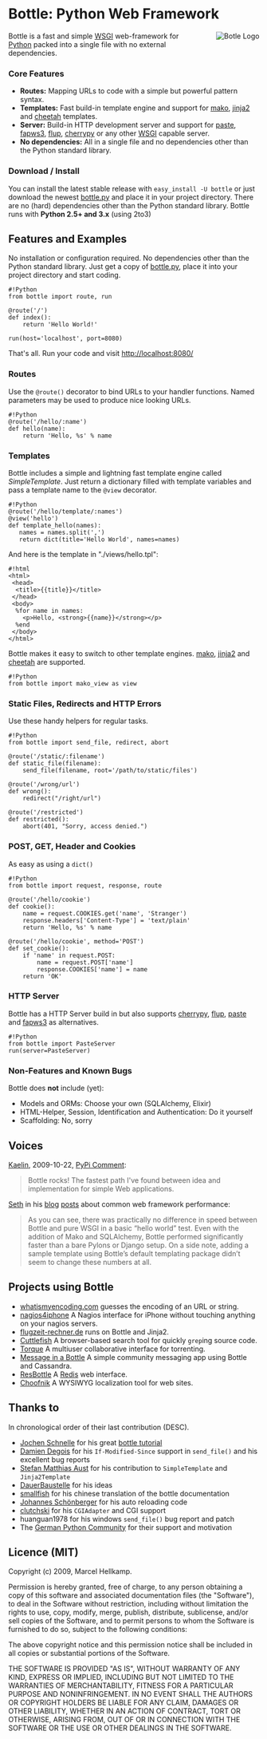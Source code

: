Bottle: Python Web Framework
====================

<div style="float: right; padding: 0px 0px 2em 2em"><img src="/bottle-logo.png" alt="Botle Logo" /></div>

Bottle is a fast and simple [WSGI][] web-framework for [Python][py] packed into a single file with no external dependencies.

### Core Features

  * **Routes:** Mapping URLs to code with a simple but powerful pattern syntax.
  * **Templates:** Fast build-in template engine and support for [mako][], [jinja2][] and [cheetah][] templates.
  * **Server:** Build-in HTTP development server and support for [paste][], [fapws3][], [flup][], [cherrypy][] or any other [WSGI][] capable server.
  * **No dependencies:** All in a single file and no dependencies other than the Python standard library.

  [mako]: http://www.makotemplates.org/
  [cheetah]: http://www.cheetahtemplate.org/
  [jinja2]: http://jinja.pocoo.org/2/
  [paste]: http://pythonpaste.org/
  [fapws3]: http://github.com/william-os4y/fapws3
  [flup]: http://trac.saddi.com/flup
  [cherrypy]: http://www.cherrypy.org/
  [WSGI]: http://www.wsgi.org/wsgi/
  [py]: http://python.org/
  [bottle-dl]: http://github.com/defnull/bottle/raw/master/bottle.py

### Download / Install

You can install the latest stable release with `easy_install -U bottle` or just download the newest [bottle.py][bottle-dl] and place it in your project directory. There are no (hard) dependencies other than the Python standard library. Bottle runs with **Python 2.5+ and 3.x** (using 2to3)

## Features and Examples

No installation or configuration required. No dependencies other than the Python standard library. Just get a copy of [bottle.py][bottle-dl], place it into your project directory and start coding.

    #!Python
    from bottle import route, run
    
    @route('/')
    def index():
        return 'Hello World!'
    
    run(host='localhost', port=8080)

That's all. Run your code and visit [http://localhost:8080/](/localhost.png)

### Routes

Use the `@route()` decorator to bind URLs to your handler functions. Named parameters may be used to produce nice looking URLs.

    #!Python
    @route('/hello/:name')
    def hello(name):
        return 'Hello, %s' % name

### Templates

Bottle includes a simple and lightning fast template engine called *SimpleTemplate*. Just return a dictionary filled with template variables and pass a template name to the `@view` decorator.

    #!Python
    @route('/hello/template/:names')
    @view('hello')
    def template_hello(names):
       names = names.split(',')
       return dict(title='Hello World', names=names)

And here is the template in "./views/hello.tpl":

    #!html
    <html>
     <head>
      <title>{{title}}</title>
     </head>
     <body>
      %for name in names:
        <p>Hello, <strong>{{name}}</strong></p>
      %end
     </body>
    </html>

Bottle makes it easy to switch to other template engines. [mako][], [jinja2][] and [cheetah][] are supported.

    #!Python
    from bottle import mako_view as view

### Static Files, Redirects and HTTP Errors

Use these handy helpers for regular tasks.

    #!Python
    from bottle import send_file, redirect, abort
    
    @route('/static/:filename')
    def static_file(filename):
        send_file(filename, root='/path/to/static/files')

    @route('/wrong/url')
    def wrong():
        redirect("/right/url")

    @route('/restricted')
    def restricted():
        abort(401, "Sorry, access denied.")

### POST, GET, Header and Cookies

As easy as using a `dict()`

    #!Python
    from bottle import request, response, route
    
    @route('/hello/cookie')
    def cookie():
        name = request.COOKIES.get('name', 'Stranger')
        response.headers['Content-Type'] = 'text/plain'
        return 'Hello, %s' % name

    @route('/hello/cookie', method='POST')
    def set_cookie():
        if 'name' in request.POST:
            name = request.POST['name']
            response.COOKIES['name'] = name
        return 'OK'


### HTTP Server

Bottle has a HTTP Server build in but also supports [cherrypy][], 
[flup][], [paste][] and [fapws3][] as alternatives.

    #!Python
    from bottle import PasteServer
    run(server=PasteServer)
    
    
   
### Non-Features and Known Bugs

Bottle does **not** include (yet):

  * Models and ORMs: Choose your own (SQLAlchemy, Elixir)
  * HTML-Helper, Session, Identification and Authentication: Do it yourself
  * Scaffolding: No, sorry


## Voices

[Kaelin](http://bitbucket.org/kaelin), 2009-10-22, [PyPi Comment](http://pypi.python.org/pypi/bottle):

> Bottle rocks! The fastest path I've found between idea and implementation for simple Web applications.

[Seth](http://blog.curiasolutions.com/about/) in his [blog](http://blog.curiasolutions.com/2009/09/the-great-web-development-shootout/) [posts](http://blog.curiasolutions.com/2009/10/the-great-web-technology-shootout-round-3-better-faster-and-shinier/) about common web framework performance:

> As you can see, there was practically no difference in speed between Bottle and pure WSGI in a basic “hello world” test. Even with the addition of Mako and SQLAlchemy, Bottle performed significantly faster than a bare Pylons or Django setup. On a side note, adding a sample template using Bottle’s default templating package didn’t seem to change these numbers at all.

## Projects using Bottle

  * [whatismyencoding.com](http://whatismyencoding.com/) guesses the encoding of an URL or string.
  * [nagios4iphone](http://damien.degois.info/projects/nagios4iphone/) A Nagios interface for iPhone without touching anything on your nagios servers.
  * [flugzeit-rechner.de](http://www.flugzeit-rechner.de/) runs on Bottle and Jinja2.
  * [Cuttlefish](http://bitbucket.org/kaelin/cuttlefish/) A browser-based search tool for quickly `grep`ing source code.
  * [Torque](http://github.com/jreid42/torque) A multiuser collaborative interface for torrenting.
  * [Message in a Bottle](http://github.com/kennyshen/MIAB) A simple community messaging app using Bottle and Cassandra.
  * [ResBottle](http://github.com/tnm/redweb) A [Redis](http://code.google.com/p/redis/) web interface.
  * [Choofnik](http://www.choofnik.com/) A WYSIWYG localization tool for web sites.

## Thanks to

In chronological order of their last contribution (DESC).

  * [Jochen Schnelle](http://github.com/noisefloor) for his great [bottle tutorial](/page/tutorial)
  * [Damien Degois](http://github.com/babs) for his `If-Modified-Since` support in `send_file()` and his excellent bug reports
  * [Stefan Matthias Aust](http://github.com/sma) for his contribution to `SimpleTemplate` and `Jinja2Template`
  * [DauerBaustelle](http://github.com/dauerbaustelle) for his ideas
  * [smallfish](http://pynotes.appspot.com/) for his chinese translation of the bottle documentation
  * [Johannes Schönberger](http://www.python-forum.de/user-6026.html) for his auto reloading code
  * [clutchski](http://github.com/clutchski) for his `CGIAdapter` and CGI support
  * huanguan1978 for his windows `send_file()` bug report and patch
  * The [German Python Community](http://www.python-forum.de/topic-19451.html) for their support and motivation
  

## Licence (MIT)

   Copyright (c) 2009, Marcel Hellkamp.

   Permission is hereby granted, free of charge, to any person obtaining a copy
   of this software and associated documentation files (the "Software"), to deal
   in the Software without restriction, including without limitation the rights
   to use, copy, modify, merge, publish, distribute, sublicense, and/or sell
   copies of the Software, and to permit persons to whom the Software is
   furnished to do so, subject to the following conditions:

   The above copyright notice and this permission notice shall be included in
   all copies or substantial portions of the Software.

   THE SOFTWARE IS PROVIDED "AS IS", WITHOUT WARRANTY OF ANY KIND, EXPRESS OR
   IMPLIED, INCLUDING BUT NOT LIMITED TO THE WARRANTIES OF MERCHANTABILITY,
   FITNESS FOR A PARTICULAR PURPOSE AND NONINFRINGEMENT. IN NO EVENT SHALL THE
   AUTHORS OR COPYRIGHT HOLDERS BE LIABLE FOR ANY CLAIM, DAMAGES OR OTHER
   LIABILITY, WHETHER IN AN ACTION OF CONTRACT, TORT OR OTHERWISE, ARISING FROM,
   OUT OF OR IN CONNECTION WITH THE SOFTWARE OR THE USE OR OTHER DEALINGS IN
   THE SOFTWARE.

